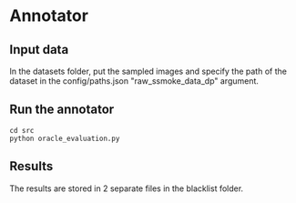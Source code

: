 # Annotator

## Input data
In the datasets folder, put the sampled images and specify the path of the dataset in the config/paths.json "raw_ssmoke_data_dp" argument.
## Run the annotator
```
cd src
python oracle_evaluation.py
```

## Results
The results are stored in 2 separate files in the blacklist folder.

